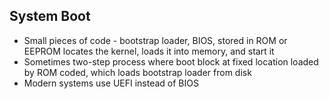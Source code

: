 ## System Boot

- Small pieces of code - bootstrap loader, BIOS, stored in ROM or EEPROM locates the kernel, loads it into memory, and start it
- Sometimes two-step process where boot block at fixed location loaded by ROM coded, which loads bootstrap loader from disk
- Modern systems use UEFI instead of BIOS